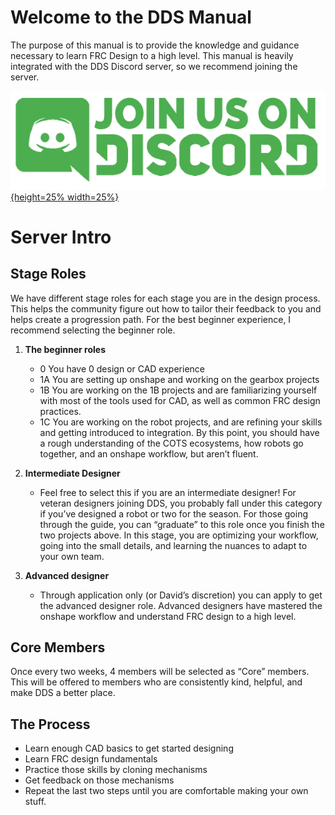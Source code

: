 <meta property="og:title" content="FRCDesign.org">
<meta property="og:description" content="website description here">
<meta property="og:type" content="website">
<meta property="og:url" content="https://www.frcdesign.org/">
<meta property="og:image" content="https://www.frcdesign.org/img/embed/index.webp">
<meta name="theme-color" content="#4CAE4F">
<meta name="twitter:card" content="summary_large_image">


# Welcome to the DDS Manual

The purpose of this manual is to provide the knowledge and guidance necessary to learn FRC Design to a high level. This manual is heavily integrated with the DDS Discord server, so we recommend joining the server.

[![](./img/discord-link.webp){height=25% width=25%}](https://discord.gg/jHXTdNjYCg)

# Server Intro
## Stage Roles
We have different stage roles for each stage you are in the design process. This helps the community figure out how to tailor their feedback to you and helps create a progression path. For the best beginner experience, I recommend selecting the beginner role. 

1. **The beginner roles**

    - 0 You have 0 design or CAD experience
    - 1A You are setting up onshape and working on the gearbox projects
    - 1B You are working on the 1B projects and are familiarizing yourself with most of the tools used for CAD, as well as common FRC design practices.
    - 1C You are working on the robot projects, and are refining your skills and getting introduced to integration.
By this point, you should have a rough understanding of the COTS ecosystems, how robots go together, and an onshape workflow, but aren’t fluent.

2. **Intermediate Designer**

    - Feel free to select this if you are an intermediate designer! For veteran designers joining DDS, you probably fall under this category if you’ve designed a robot or two for the season. For those going through the guide, you can “graduate” to this role once you finish the two projects above. In this stage, you are optimizing your workflow, going into the small details, and learning the nuances to adapt to your own team.

3. **Advanced designer**

    - Through application only (or David’s discretion) you can apply to get the advanced designer role. Advanced designers have mastered the onshape workflow and understand FRC design to a high level. 

## Core Members
Once every two weeks, 4 members will be selected as “Core” members. This will be offered to members who are consistently kind, helpful, and make DDS a better place. 

## The Process
- Learn enough CAD basics to get started designing
- Learn FRC design fundamentals
- Practice those skills by cloning mechanisms
- Get feedback on those mechanisms
- Repeat the last two steps until you are comfortable making your own stuff.